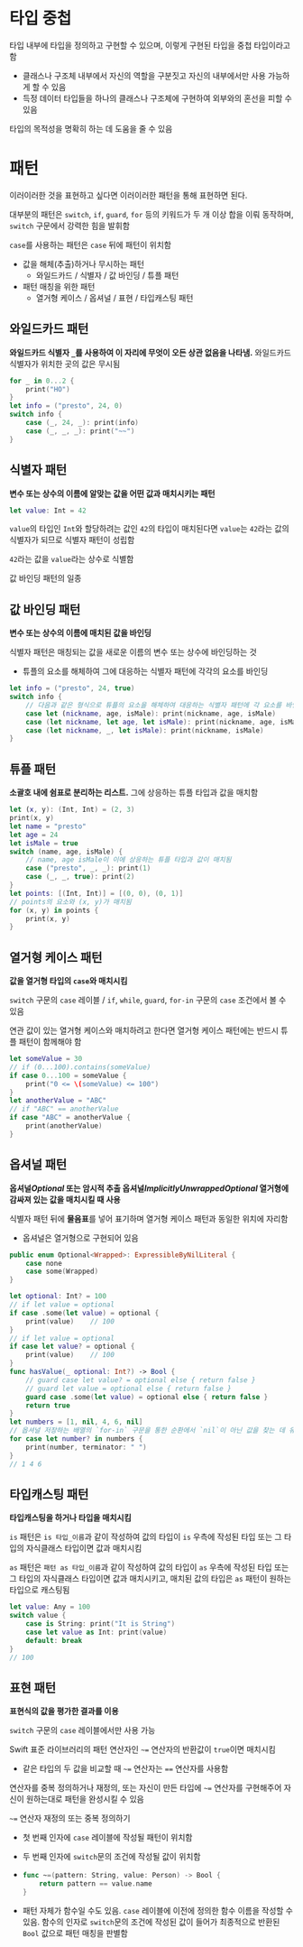 # 타입 중첩

타입 내부에 타입을 정의하고 구현할 수 있으며, 이렇게 구현된 타입을 중첩 타입이라고 함

- 클래스나 구조체 내부에서 자신의 역할을 구분짓고 자신의 내부에서만 사용 가능하게 할 수 있음
- 득정 데이터 타입들을 하나의 클래스나 구조체에 구현하여 외부와의 혼선을 피할 수 있음

타입의 목적성을 명확히 하는 데 도움을 줄 수 있음

# 패턴

이러이러한 것을 표현하고 싶다면 이러이러한 패턴을 통해 표현하면 된다.

대부분의 패턴은 `switch`, `if`, `guard`, `for` 등의 키워드가 두 개 이상 합을 이뤄 동작하며, `switch` 구문에서 강력한 힘을 발휘함

`case`를 사용하는 패턴은 `case` 뒤에 패턴이 위치함

- 값을 해체(추출)하거나 무시하는 패턴
  - 와일드카드 / 식별자 / 값 바인딩 / 튜플 패턴
- 패턴 매칭을 위한 패턴
  - 열거형 케이스 / 옵셔널 / 표현 / 타입캐스팅 패턴

## 와일드카드 패턴

**와일드카드 식별자 `_`를 사용하여 이 자리에 무엇이 오든 상관 없음을 나타냄.** 와일드카드 식별자가 위치한 곳의 값은 무시됨

```swift
for _ in 0...2 {
    print("HO")
}
let info = ("presto", 24, 0)
switch info {
    case (_, 24, _): print(info)
    case (_, _, _): print("~~")
}
```

## 식별자 패턴

**변수 또는 상수의 이름에 알맞는 값을 어떤 값과 매치시키는 패턴**

```swift
let value: Int = 42
```

`value`의 타입인 `Int`와 할당하려는 값인 `42`의 타입이 매치된다면 `value`는 `42`라는 값의 식별자가 되므로 식별자 패턴이 성립함

`42`라는 값을 `value`라는 상수로 식별함

값 바인딩 패턴의 일종

## 값 바인딩 패턴

**변수 또는 상수의 이름에 매치된 값을 바인딩**

식별자 패턴은 매칭되는 값을 새로운 이름의 변수 또는 상수에 바인딩하는 것

- 튜플의 요소를 해체하여 그에 대응하는 식별자 패턴에 각각의 요소를 바인딩

```swift
let info = ("presto", 24, true)
switch info {
    // 다음과 같은 형식으로 튜플의 요소을 해체하여 대응하는 식별자 패턴에 각 요소를 바인딩할 수 있음
    case let (nickname, age, isMale): print(nickname, age, isMale)
    case (let nickname, let age, let isMale): print(nickname, age, isMale)
    case (let nickname, _, let isMale): print(nickname, isMale)
}
```

## 튜플 패턴

**소괄호 내에 쉼표로 분리하는 리스트.** 그에 상응하는 튜플 타입과 값을 매치함

```swift
let (x, y): (Int, Int) = (2, 3)
print(x, y)
let name = "presto"
let age = 24
let isMale = true
switch (name, age, isMale) {
    // name, age isMale이 이에 상응하는 튜플 타입과 값이 매치됨
    case ("presto", _, _): print(1)
    case (_, _, true): print(2)
}
let points: [(Int, Int)] = [(0, 0), (0, 1)]
// points의 요소와 (x, y)가 매치됨
for (x, y) in points {
    print(x, y)
}
```

## 열거형 케이스 패턴

**값을 열거형 타입의 `case`와 매치시킴**

`switch` 구문의 `case` 레이블 / `if`, `while`, `guard`, `for-in` 구문의 `case` 조건에서 볼 수 있음

연관 값이 있는 열거형 케이스와 매치하려고 한다면 열거형 케이스 패턴에는 반드시 튜플 패턴이 함께해야 함

```swift
let someValue = 30
// if (0...100).contains(someValue)
if case 0...100 = someValue {
    print("0 <= \(someValue) <= 100")
}
let anotherValue = "ABC"
// if "ABC" == anotherValue
if case "ABC" = anotherValue {
    print(anotherValue)
}
```

## 옵셔널 패턴

**옵셔널*Optional* 또는 암시적 추출 옵셔널*ImplicitlyUnwrappedOptional* 열거형에 감싸져 있는 값을 매치시킬 때 사용**

식별자 패턴 뒤에 **물음표**를 넣어 표기하며 열거형 케이스 패턴과 동일한 위치에 자리함

- 옵셔널은 열거형으로 구현되어 있음

```swift
public enum Optional<Wrapped>: ExpressibleByNilLiteral {
    case none
    case some(Wrapped)
}
```

```swift
let optional: Int? = 100
// if let value = optional
if case .some(let value) = optional {
    print(value)	// 100
}
// if let value = optional
if case let value? = optional {
    print(value)	// 100
}
func hasValue(_ optional: Int?) -> Bool {
    // guard case let value? = optional else { return false }
    // guard let value = optional else { return false }
    guard case .some(let value) = optional else { return false }
    return true
}
let numbers = [1, nil, 4, 6, nil]
// 옵셔널 저장하는 배열의 `for-in` 구문을 통한 순환에서 `nil`이 아닌 값을 찾는 데 유용하게 사용됨
for case let number? in numbers {
    print(number, terminator: " ")
}
// 1 4 6
```

## 타입캐스팅 패턴

**타입캐스팅을 하거나 타입을 매치시킴**

`is` 패턴은 `is 타입_이름`과 같이 작성하여 값의 타입이 `is` 우측에 작성된 타입 또는 그 타입의 자식클래스 타입이면 값과 매치시킴

`as` 패턴은 `패턴 as 타입_이름`과 같이 작성하여 값의 타입이 `as` 우측에 작성된 타입 또는 그 타입의 자식클래스 타입이면 값과 매치시키고, 매치된 값의 타입은 `as` 패턴이 원하는 타입으로 캐스팅됨 

```swift
let value: Any = 100
switch value {
    case is String: print("It is String")
    case let value as Int: print(value)
    default: break
}
// 100
```

## 표현 패턴

**표현식의 값을 평가한 결과를 이용**

`switch` 구문의 `case` 레이블에서만 사용 가능

Swift 표준 라이브러리의 패턴 연산자인 `~=` 연산자의 반환값이 `true`이면 매치시킴

- 같은 타입의 두 값을 비교할 때 `~=` 연산자는 `==` 연산자를 사용함

연산자를 중복 정의하거나 재정의, 또는 자신이 만든 타입에 `~=` 연산자를 구현해주어 자신이 원하는대로 패턴을 완성시킬 수 있음

`~=` 연산자 재정의 또는 중복 정의하기

- 첫 번째 인자에 `case` 레이블에 작성될 패턴이 위치함

- 두 번째 인자에 `switch`문의 조건에 작성될 값이 위치함

- ```swift
  func ~=(pattern: String, value: Person) -> Bool {
      return pattern == value.name
  }
  ```

- 패턴 자체가 함수일 수도 있음. `case` 레이블에 이전에 정의한 함수 이름을 작성할 수 있음. 함수의 인자로 `switch`문의 조건에 작성된 값이 들어가 최종적으로 반환된 `Bool` 값으로 패턴 매칭을 판별함

